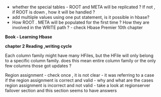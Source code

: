 * whether the special tables - ROOT and META will be replicated ? If not , if ROOT is down , how it will be handled ?
* add multiiple values using one put statement, is it possible in hbase?
* How ROOT . META will be populated for the first time ? How they are involved in the WRITE path ?  - check Hbase Premier 10th chapter

**Book - Learning Hbase**

**chapter 2  Reading  ,writing cycle**

Each column family might have many HFiles, but the HFile will only belong to a specific column family.  does this mean entire column family or the only few columns those got updates ?

Region assignment  - check once , it is not clear   - it was referring to a case if the region assignment is correct and valid  - why and what are the cases region assignment is incorrect and not  valid  - take a look at regionserver failover section and this section seems to have answers

